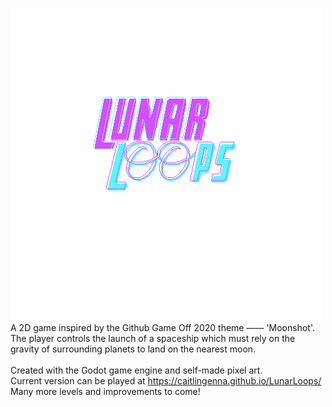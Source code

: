 ![](./assets/HUD/logoPNG.png) <br />
A 2D game inspired by the Github Game Off 2020 theme —— 'Moonshot'. <br />
The player controls the launch of a spaceship which must rely on the gravity of surrounding planets to land on the nearest moon. <br />
<br />
Created with the Godot game engine and self-made pixel art. <br />
Current version can be played at https://caitlingenna.github.io/LunarLoops/ <br />
Many more levels and improvements to come!

